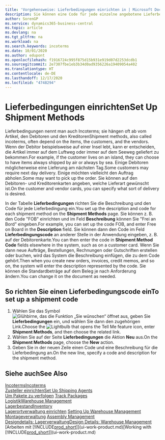 ```yaml
---
title: 'Vorgehensweise: Lieferbedingungen einrichten in | Microsoft Docs'
description: Sie können eine Code für jede einzelne angebotene Lieferbedingungen einrichten, wie auch die Informationen dazu angeben und die Informationen dazu eingeben.e können Sie einen Code für jeden Zusteller anlegen und Informationen dazu eingeben.
author: SorenGP
ms.service: dynamics365-business-central
ms.topic: article
ms.devlang: na
ms.tgt_pltfrm: na
ms.workload: na
ms.search.keywords: incoterms
ms.date: 10/01/2020
ms.author: edupont
ms.openlocfilehash: f1916724c995f875d15b931e919d07d2253dcdb1
ms.sourcegitcommit: 2e7307fbe1eb3b34d0ad9356226a19409054a402
ms.translationtype: HT
ms.contentlocale: de-DE
ms.lasthandoff: 12/17/2020
ms.locfileid: "4748294"
---
```

# <a name="set-up-shipment-methods"></a><span data-ttu-id="9a667-103">Lieferbedingungen einrichten</span><span class="sxs-lookup"><span data-stu-id="9a667-103">Set Up Shipment Methods</span></span>
<span data-ttu-id="9a667-104">Lieferbedingungen nennt man auch Incoterms; sie hängen oft ab vom Artikel, den Debitoren und den Kreditoren</span><span class="sxs-lookup"><span data-stu-id="9a667-104">Shipment methods, also called incoterms, often depend on the items, the customers, and the vendors.</span></span> <span data-ttu-id="9a667-105">Wenn der Debitor beispielsweise auf einer Insel lebt, kann er entscheiden, die Artikel immer auf dem Luftweg oder immer auf dem Seeweg geliefert zu bekommen.</span><span class="sxs-lookup"><span data-stu-id="9a667-105">For example, if the customer lives on an island, they can choose to have items always shipped by air or always by sea.</span></span> <span data-ttu-id="9a667-106">Einige Debitoren möglicherweise eine Lieferung am nächsten Tag.</span><span class="sxs-lookup"><span data-stu-id="9a667-106">Some customers may require next day delivery.</span></span> <span data-ttu-id="9a667-107">Einige möchten vielleicht den Auftrag abholen.</span><span class="sxs-lookup"><span data-stu-id="9a667-107">Some may want to pick up the order.</span></span> <span data-ttu-id="9a667-108">Sie können auf den Debitoren- und Kreditorenkarten angeben, welche Lieferart gewünscht ist.</span><span class="sxs-lookup"><span data-stu-id="9a667-108">On the customer and vendor cards, you can specify what sort of delivery is desired.</span></span>

<span data-ttu-id="9a667-109">In der Tabelle **Lieferbedingungen** richten Sie die Beschreibung und den Code für jede Lieferbedingung ein.</span><span class="sxs-lookup"><span data-stu-id="9a667-109">You set up the description and code for each shipment method on the **Shipment Methods** page.</span></span> <span data-ttu-id="9a667-110">Sie können z. B. den Code "FOB" einrichten und im Feld **Beschreibung** können Sie "Frei an Bord" eingeben.</span><span class="sxs-lookup"><span data-stu-id="9a667-110">For example, you can set up the code FOB, and enter Free on Board in the **Description** field.</span></span> <span data-ttu-id="9a667-111">Sie können dann den Code im Feld **Lieferbedingungscode** an anderer Stelle in der Anwendung eingeben, z. B. auf der Debitorenkarte.</span><span class="sxs-lookup"><span data-stu-id="9a667-111">You can then enter the code in **Shipment Method Code** fields elsewhere in the system, such as on a customer card.</span></span> <span data-ttu-id="9a667-112">Wenn Sie dann neue Aufträge, Bestellungen, Rechnungen oder Gutschriften erstellen oder buchen, wird das System die Beschreibung einfügen, die zu dem Code gehört.</span><span class="sxs-lookup"><span data-stu-id="9a667-112">Then when you create new orders, invoices, credit memos, and so on, the system will enter the description represented by the code.</span></span> <span data-ttu-id="9a667-113">Sie können die Standardbeträge auf dem Beleg je nach Anforderung ändern.</span><span class="sxs-lookup"><span data-stu-id="9a667-113">You can change it on the document as needed.</span></span>

## <a name="to-set-up-a-shipment-code"></a><span data-ttu-id="9a667-114">So richten Sie einen Lieferbedingungscode ein</span><span class="sxs-lookup"><span data-stu-id="9a667-114">To set up a shipment code</span></span>
1. <span data-ttu-id="9a667-115">Wählen Sie das Symbol ![Glühbirne, das die Funktion „Sie wünschen“ öffnet](media/ui-search/search_small.png "Was möchten Sie tun?") aus, geben Sie **Lieferbedingungen** ein, und wählen Sie dann den zugehörigen Link.</span><span class="sxs-lookup"><span data-stu-id="9a667-115">Choose the ![Lightbulb that opens the Tell Me feature](media/ui-search/search_small.png "Tell me what you want to do") icon, enter **Shipment Methods**, and then choose the related link.</span></span>
2. <span data-ttu-id="9a667-116">Wählen Sie auf der Seite **Lieferbedingungen** die Aktion **Neu** aus.</span><span class="sxs-lookup"><span data-stu-id="9a667-116">On the **Shipment Methods** page, choose the **New** action.</span></span>
3. <span data-ttu-id="9a667-117">Geben Sie in der neuen Zeile einen Code und eine Beschreibung für die Lieferbedingung an.</span><span class="sxs-lookup"><span data-stu-id="9a667-117">On the new line, specify a code and description for the shipment method.</span></span>

## <a name="see-also"></a><span data-ttu-id="9a667-118">Siehe auch</span><span class="sxs-lookup"><span data-stu-id="9a667-118">See Also</span></span>
[<span data-ttu-id="9a667-119">Incoterms</span><span class="sxs-lookup"><span data-stu-id="9a667-119">Incoterms</span></span>](https://iccwbo.org/resources-for-business/incoterms-rules)  
[<span data-ttu-id="9a667-120">Zusteller einrichten</span><span class="sxs-lookup"><span data-stu-id="9a667-120">Set Up Shipping Agents</span></span>](sales-how-to-set-up-shipping-agents.md)  
<span data-ttu-id="9a667-121">[Um Pakete zu verfolgen](sales-how-track-packages.md)  </span><span class="sxs-lookup"><span data-stu-id="9a667-121">[Track Packages](sales-how-track-packages.md)  </span></span>  
[<span data-ttu-id="9a667-122">Logistik</span><span class="sxs-lookup"><span data-stu-id="9a667-122">Warehouse Management</span></span>](warehouse-manage-warehouse.md)  
[<span data-ttu-id="9a667-123">Lagerbestand</span><span class="sxs-lookup"><span data-stu-id="9a667-123">Inventory</span></span>](inventory-manage-inventory.md)  
<span data-ttu-id="9a667-124">[Lagerortverwaltung einrichten](warehouse-setup-warehouse.md)   </span><span class="sxs-lookup"><span data-stu-id="9a667-124">[Setting Up Warehouse Management](warehouse-setup-warehouse.md)   </span></span>  
<span data-ttu-id="9a667-125">[Montageverwaltung](assembly-assemble-items.md)  </span><span class="sxs-lookup"><span data-stu-id="9a667-125">[Assembly Management](assembly-assemble-items.md)  </span></span>  
[<span data-ttu-id="9a667-126">Designdetails: Lagerverwaltung</span><span class="sxs-lookup"><span data-stu-id="9a667-126">Design Details: Warehouse Management</span></span>](design-details-warehouse-management.md)  
<span data-ttu-id="9a667-127">[Arbeiten mit [!INCLUDE[prod_short](includes/prod_short.md)]](ui-work-product.md)</span><span class="sxs-lookup"><span data-stu-id="9a667-127">[Working with [!INCLUDE[prod_short](includes/prod_short.md)]](ui-work-product.md)</span></span>  
